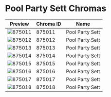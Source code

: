 # Pool Party Sett Chromas

| Preview | Chroma ID | Name |
|---------|-----------|------|
| ![875011](https://raw.communitydragon.org/latest/plugins/rcp-be-lol-game-data/global/default/v1/champion-chroma-images/875/875011.png) | 875011 | Pool Party Sett |
| ![875012](https://raw.communitydragon.org/latest/plugins/rcp-be-lol-game-data/global/default/v1/champion-chroma-images/875/875012.png) | 875012 | Pool Party Sett |
| ![875013](https://raw.communitydragon.org/latest/plugins/rcp-be-lol-game-data/global/default/v1/champion-chroma-images/875/875013.png) | 875013 | Pool Party Sett |
| ![875014](https://raw.communitydragon.org/latest/plugins/rcp-be-lol-game-data/global/default/v1/champion-chroma-images/875/875014.png) | 875014 | Pool Party Sett |
| ![875015](https://raw.communitydragon.org/latest/plugins/rcp-be-lol-game-data/global/default/v1/champion-chroma-images/875/875015.png) | 875015 | Pool Party Sett |
| ![875016](https://raw.communitydragon.org/latest/plugins/rcp-be-lol-game-data/global/default/v1/champion-chroma-images/875/875016.png) | 875016 | Pool Party Sett |
| ![875017](https://raw.communitydragon.org/latest/plugins/rcp-be-lol-game-data/global/default/v1/champion-chroma-images/875/875017.png) | 875017 | Pool Party Sett |
| ![875018](https://raw.communitydragon.org/latest/plugins/rcp-be-lol-game-data/global/default/v1/champion-chroma-images/875/875018.png) | 875018 | Pool Party Sett |
